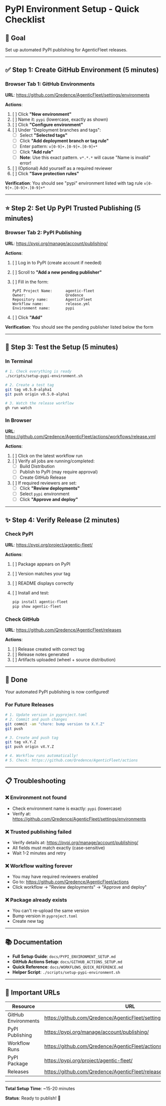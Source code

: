 # PyPI Environment Setup - Quick Checklist

## 🎯 Goal

Set up automated PyPI publishing for AgenticFleet releases.

---

## ✅ Step 1: Create GitHub Environment (5 minutes)

### Browser Tab 1: GitHub Environments

**URL**: <https://github.com/Qredence/AgenticFleet/settings/environments>

**Actions**:

1. [ ] Click **"New environment"**
2. [ ] Name it: `pypi` (lowercase, exactly as shown)
3. [ ] Click **"Configure environment"**
4. [ ] Under "Deployment branches and tags":
   - [ ] Select **"Selected tags"**
   - [ ] Click **"Add deployment branch or tag rule"**
   - [ ] Enter pattern: `v[0-9]+.[0-9]+.[0-9]+*`
   - [ ] Click **"Add rule"**
   - [ ] **Note**: Use this exact pattern. `v*.*.*` will cause "Name is invalid" error!
5. [ ] (Optional) Add yourself as a required reviewer
6. [ ] Click **"Save protection rules"**

**Verification**: You should see "pypi" environment listed with tag rule `v[0-9]+.[0-9]+.[0-9]+*`

---

## ⭐ Step 2: Set Up PyPI Trusted Publishing (5 minutes)

### Browser Tab 2: PyPI Publishing

**URL**: <https://pypi.org/manage/account/publishing/>

**Actions**:

1. [ ] Log in to PyPI (create account if needed)
2. [ ] Scroll to **"Add a new pending publisher"**
3. [ ] Fill in the form:

   ```
   PyPI Project Name:      agentic-fleet
   Owner:                  Qredence
   Repository name:        AgenticFleet
   Workflow name:          release.yml
   Environment name:       pypi
   ```

4. [ ] Click **"Add"**

**Verification**: You should see the pending publisher listed below the form

---

## 🧪 Step 3: Test the Setup (5 minutes)

### In Terminal

```bash
# 1. Check everything is ready
./scripts/setup-pypi-environment.sh

# 2. Create a test tag
git tag v0.5.0-alpha1
git push origin v0.5.0-alpha1

# 3. Watch the release workflow
gh run watch
```

### In Browser

**URL**: <https://github.com/Qredence/AgenticFleet/actions/workflows/release.yml>

**Actions**:

1. [ ] Click on the latest workflow run
2. [ ] Verify all jobs are running/completed:
   - [ ] Build Distribution
   - [ ] Publish to PyPI (may require approval)
   - [ ] Create GitHub Release
3. [ ] If required reviewers are set:
   - [ ] Click **"Review deployments"**
   - [ ] Select `pypi` environment
   - [ ] Click **"Approve and deploy"**

---

## ✨ Step 4: Verify Release (2 minutes)

### Check PyPI

**URL**: <https://pypi.org/project/agentic-fleet/>

**Actions**:

1. [ ] Package appears on PyPI
2. [ ] Version matches your tag
3. [ ] README displays correctly
4. [ ] Install and test:

   ```bash
   pip install agentic-fleet
   pip show agentic-fleet
   ```

### Check GitHub

**URL**: <https://github.com/Qredence/AgenticFleet/releases>

**Actions**:

1. [ ] Release created with correct tag
2. [ ] Release notes generated
3. [ ] Artifacts uploaded (wheel + source distribution)

---

## 🎉 Done

Your automated PyPI publishing is now configured!

### For Future Releases

```bash
# 1. Update version in pyproject.toml
# 2. Commit and push changes
git commit -am "chore: bump version to X.Y.Z"
git push

# 3. Create and push tag
git tag vX.Y.Z
git push origin vX.Y.Z

# 4. Workflow runs automatically!
# 5. Check: https://github.com/Qredence/AgenticFleet/actions
```

---

## 📋 Troubleshooting

### ❌ Environment not found

- Check environment name is exactly: `pypi` (lowercase)
- Verify at: <https://github.com/Qredence/AgenticFleet/settings/environments>

### ❌ Trusted publishing failed

- Verify details at: <https://pypi.org/manage/account/publishing/>
- All fields must match exactly (case-sensitive)
- Wait 1-2 minutes and retry

### ❌ Workflow waiting forever

- You may have required reviewers enabled
- Go to: <https://github.com/Qredence/AgenticFleet/actions>
- Click workflow → "Review deployments" → "Approve and deploy"

### ❌ Package already exists

- You can't re-upload the same version
- Bump version in `pyproject.toml`
- Create new tag

---

## 📚 Documentation

- **Full Setup Guide**: `docs/PYPI_ENVIRONMENT_SETUP.md`
- **GitHub Actions Setup**: `docs/GITHUB_ACTIONS_SETUP.md`
- **Quick Reference**: `docs/WORKFLOWS_QUICK_REFERENCE.md`
- **Helper Script**: `./scripts/setup-pypi-environment.sh`

---

## 🔗 Important URLs

| Resource | URL |
|----------|-----|
| GitHub Environments | <https://github.com/Qredence/AgenticFleet/settings/environments> |
| PyPI Publishing | <https://pypi.org/manage/account/publishing/> |
| Workflow Runs | <https://github.com/Qredence/AgenticFleet/actions/workflows/release.yml> |
| PyPI Package | <https://pypi.org/project/agentic-fleet/> |
| Releases | <https://github.com/Qredence/AgenticFleet/releases> |

---

**Total Setup Time**: ~15-20 minutes

**Status**: Ready to publish! 🚀
